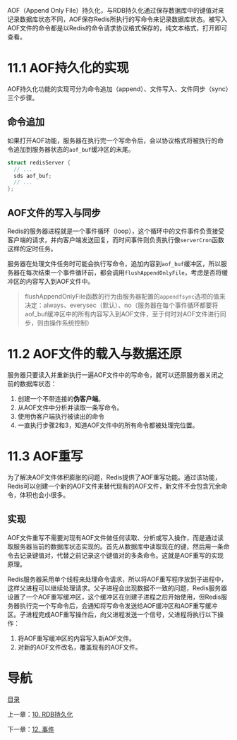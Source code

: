 AOF（Append Only File）持久化，与RDB持久化通过保存数据库中的键值对来记录数据库状态不同，AOF保存Redis所执行的写命令来记录数据库状态。被写入AOF文件的命令都是以Redis的命令请求协议格式保存的，纯文本格式，打开即可查看。

# 11.1 AOF持久化的实现

AOF持久化功能的实现可分为命令追加（append）、文件写入、文件同步（sync）三个步骤。

## 命令追加

如果打开AOF功能，服务器在执行完一个写命令后，会以协议格式将被执行的命令追加到服务器状态的`aof_buf`缓冲区的末尾。

```c
struct redisServer {
  // ...
  sds aof_buf;
  // ...
};
```

## AOF文件的写入与同步

Redis的服务器进程就是一个事件循环（loop），这个循环中的文件事件负责接受客户端的请求，并向客户端发送回复，而时间事件则负责执行像`serverCron`函数这样的定时任务。

服务器在处理文件任务时可能会执行写命令，追加内容到`aof_buf`缓冲区，所以服务器在每次结束一个事件循环前，都会调用`flushAppendOnlyFile`，考虑是否将缓冲区的内容写入到AOF文件中。

> flushAppendOnlyFile函数的行为由服务器配置的`appendfsync`选项的值来决定：always、everysec（默认）、no（服务器在每个事件循环都要将aof_buf缓冲区中的所有内容写入到AOF文件，至于何时对AOF文件进行同步，则由操作系统控制）

# 11.2 AOF文件的载入与数据还原

服务器只要读入并重新执行一遍AOF文件中的写命令，就可以还原服务器关闭之前的数据库状态：

1. 创建一个不带连接的**伪客户端**。
2. 从AOF文件中分析并读取一条写命令。
3. 使用伪客户端执行被读出的命令
4. 一直执行步骤2和3，知道AOF文件中的所有命令都被处理完位置。

# 11.3 AOF重写

为了解决AOF文件体积膨胀的问题，Redis提供了AOF重写功能。通过该功能，Redis可以创建一个新的AOF文件来替代现有的AOF文件，新文件不会包含冗余命令，体积也会小很多。

## 实现

AOF文件重写不需要对现有AOF文件做任何读取、分析或写入操作，而是通过读取服务器当前的数据库状态实现的。首先从数据库中读取现在的键，然后用一条命令去记录键值对，代替之前记录这个键值对的多条命令。这就是AOF重写的实现原理。

Redis服务器采用单个线程来处理命令请求，所以将AOF重写程序放到子进程中，这样父进程可以继续处理请求。父子进程会出现数据不一致的问题，Redis服务器设置了一个AOF重写缓冲区，这个缓冲区在创建子进程之后开始使用，但Redis服务器执行完一个写命令后，会通知将写命令发送给AOF缓冲区和AOF重写缓冲区。子进程完成AOF重写操作后，向父进程发送一个信号，父进程将执行以下操作：

1. 将AOF重写缓冲区的内容写入新AOF文件。
2. 对新的AOF文件改名，覆盖现有的AOF文件。

# 导航

[目录](README.md)

上一章：[10. RDB持久化](ch10.md)

下一章：[12. 事件](ch12.md)
